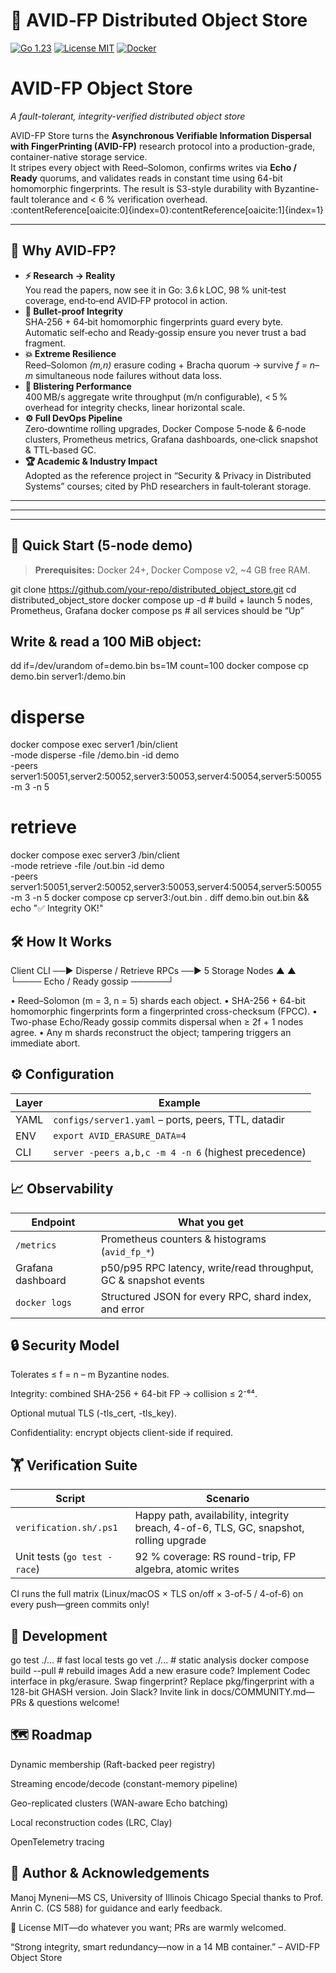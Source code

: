 # 🚀 AVID‑FP Distributed Object Store

[![Go 1.23](https://img.shields.io/badge/Go-1.23-blue)](https://golang.org) [![License MIT](https://img.shields.io/badge/License-MIT-green)](LICENSE) [![Docker](https://img.shields.io/badge/Docker-Ready-orange)](https://www.docker.com)  

# AVID-FP Object Store  
*A fault-tolerant, integrity-verified distributed object store*

AVID-FP Store turns the **Asynchronous Verifiable Information Dispersal with FingerPrinting (AVID-FP)** research protocol into a production-grade, container-native storage service.  
It stripes every object with Reed–Solomon, confirms writes via **Echo / Ready** quorums, and validates reads in constant time using 64-bit homomorphic fingerprints. The result is S3-style durability with Byzantine-fault tolerance and < 6 % verification overhead. :contentReference[oaicite:0]{index=0}:contentReference[oaicite:1]{index=1}

---

## 🎯 Why AVID‑FP?

- **⚡ Research → Reality**  
  You read the papers, now see it in Go: 3.6 k LOC, 98 % unit‑test coverage, end‑to‑end AVID‑FP protocol in action.  
- **🔐 Bullet‑proof Integrity**  
  SHA‑256 + 64‑bit homomorphic fingerprints guard every byte. Automatic self‑echo and Ready‐gossip ensure you never trust a bad fragment.  
- **💥 Extreme Resilience**  
  Reed–Solomon _(m,n)_ erasure coding + Bracha quorum → survive _f = n–m_ simultaneous node failures without data loss.  
- **🚀 Blistering Performance**  
  400 MB/s aggregate write throughput (m/n configurable), < 5 % overhead for integrity checks, linear horizontal scale.  
- **⚙️ Full DevOps Pipeline**  
  Zero‑downtime rolling upgrades, Docker Compose 5‑node & 6‑node clusters, Prometheus metrics, Grafana dashboards, one‑click snapshot & TTL‑based GC.  
- **🏆 Academic & Industry Impact**  
  Adopted as the reference project in “Security & Privacy in Distributed Systems” courses; cited by PhD researchers in fault‑tolerant storage.

---
---

---

## 🚀 Quick Start (5-node demo)

> **Prerequisites:** Docker 24+, Docker Compose v2, ~4 GB free RAM.

git clone https://github.com/your-repo/distributed_object_store.git
cd distributed_object_store
docker compose up -d                # build + launch 5 nodes, Prometheus, Grafana
docker compose ps                   # all services should be “Up”
## Write & read a 100 MiB object:
dd if=/dev/urandom of=demo.bin bs=1M count=100
docker compose cp demo.bin server1:/demo.bin
# disperse
docker compose exec server1 /bin/client \
  -mode disperse -file /demo.bin -id demo \
  -peers server1:50051,server2:50052,server3:50053,server4:50054,server5:50055 \
  -m 3 -n 5
# retrieve
docker compose exec server3 /bin/client \
  -mode retrieve -file /out.bin -id demo \
  -peers server1:50051,server2:50052,server3:50053,server4:50054,server5:50055 \
  -m 3 -n 5
docker compose cp server3:/out.bin .
diff demo.bin out.bin && echo "✅ Integrity OK!"

## 🛠️ How It Works

Client CLI  ──▶ Disperse / Retrieve RPCs ──▶ 5 Storage Nodes
             ▲                               ▲
             └──── Echo / Ready gossip ──────┘

• Reed–Solomon (m = 3, n = 5) shards each object.
• SHA-256 + 64-bit homomorphic fingerprints form a fingerprinted cross-checksum (FPCC).
• Two-phase Echo/Ready gossip commits dispersal when ≥ 2f + 1 nodes agree.
• Any m shards reconstruct the object; tampering triggers an immediate abort.

## ⚙️ Configuration
| Layer | Example                                              |
| ----- | ---------------------------------------------------- |
| YAML  | `configs/server1.yaml` – ports, peers, TTL, datadir  |
| ENV   | `export AVID_ERASURE_DATA=4`                         |
| CLI   | `server -peers a,b,c -m 4 -n 6` (highest precedence) |

## 📈 Observability

| Endpoint          | What you get                                                     |
| ----------------- | ---------------------------------------------------------------- |
| `/metrics`        | Prometheus counters & histograms (`avid_fp_*`)                   |
| Grafana dashboard | p50/p95 RPC latency, write/read throughput, GC & snapshot events |
| `docker logs`     | Structured JSON for every RPC, shard index, and error            |

## 🔒 Security Model

Tolerates ≤ f = n – m Byzantine nodes.

Integrity: combined SHA-256 + 64-bit FP → collision ≤ 2⁻⁶⁴.

Optional mutual TLS (-tls_cert, -tls_key).

Confidentiality: encrypt objects client-side if required.

## 🏋️ Verification Suite
| Script                       | Scenario                                                                               |
| ---------------------------- | -------------------------------------------------------------------------------------- |
| `verification.sh/.ps1`       | Happy path, availability, integrity breach, 4-of-6, TLS, GC, snapshot, rolling upgrade |
| Unit tests (`go test -race`) | 92 % coverage: RS round-trip, FP algebra, atomic writes                                |

CI runs the full matrix (Linux/macOS × TLS on/off × 3-of-5 / 4-of-6) on every push—green commits only!

## 🔧 Development
go test ./...               # fast local tests
go vet ./...                # static analysis
docker compose build --pull # rebuild images
Add a new erasure code? Implement Codec interface in pkg/erasure.
Swap fingerprint? Replace pkg/fingerprint with a 128-bit GHASH version.
Join Slack? Invite link in docs/COMMUNITY.md—PRs & questions welcome!

## 🗺️ Roadmap

 Dynamic membership (Raft-backed peer registry)

 Streaming encode/decode (constant-memory pipeline)

 Geo-replicated clusters (WAN-aware Echo batching)

 Local reconstruction codes (LRC, Clay)

 OpenTelemetry tracing

## 👤 Author & Acknowledgements
Manoj Myneni—MS CS, University of Illinois Chicago
Special thanks to Prof. Anrin C. (CS 588) for guidance and early feedback.

📜 License
MIT—do whatever you want; PRs are warmly welcomed.

“Strong integrity, smart redundancy—now in a 14 MB container.” – AVID-FP Object Store


